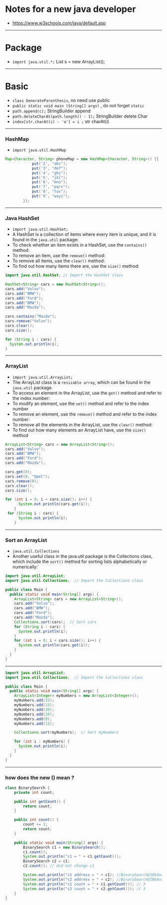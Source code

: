 # Notes for a new java developer

- https://www.w3schools.com/java/default.asp

---

# Package

- `import java.util.*;` List<String> s = new ArrayList();

---

# Basic

- `class GenerateParenthesis`, no need use public
- `public static void main (String[] args)` , do not forget `static`
- `path.append(c);` StringBuilder append
- `path.deleteCharAt(path.length() - 1);` StringBuilder delete Char
- `index[str.charAt(i) - 'a'] = i ;` str charAt(i)

---

### HashMap

- `import java.util.HashMap`

```java
Map<Character, String> phoneMap = new HashMap<Character, String>() {{
            put('2', "abc");
            put('3', "def");
            put('4', "ghi");
            put('5', "jkl");
            put('6', "mno");
            put('7', "pqrs");
            put('8', "tuv");
            put('9', "wxyz");
        }};
```

---

### Java HashSet

- `import java.util.HashSet;`
- A HashSet is a collection of items where every item is unique, and it is found in the `java.util` package:
- To check whether an item exists in a HashSet, use the `contains()` method:
- To remove an item, use the `remove()` method:
- To remove all items, use the `clear()` method:
- To find out how many items there are, use the `size()` method:

```java
import java.util.HashSet; // Import the HashSet class

HashSet<String> cars = new HashSet<String>();
cars.add("Volvo");
cars.add("BMW");
cars.add("Ford");
cars.add("BMW");
cars.add("Mazda");

cars.contains("Mazda");
cars.remove("Volvo");
cars.clear();
cars.size();

for (String i : cars) {
  System.out.println(i);
}
```

---

### ArrayList

- `import java.util.ArrayList;`
- The ArrayList class is a `resizable array`, which can be found in the `java.util` package.
- To access an element in the ArrayList, use the `get()` method and refer to the index number:
- To modify an element, use the `set()` method and refer to the index number
- To remove an element, use the `remove()` method and refer to the index number:
- To remove all the elements in the ArrayList, use the `clear()` method:
- To find out how many elements an ArrayList have, use the `size()` method

```java
ArrayList<String> cars = new ArrayList<String>();
cars.add("Volvo");
cars.add("BMW");
cars.add("Ford");
cars.add("Mazda");

cars.get(0);
cars.set(0, "Opel");
cars.remove(0);
cars.clear();
cars.size();

for (int i = 0; i < cars.size(); i++) {
      System.out.println(cars.get(i));
    }
 for (String i : cars) {
      System.out.println(i);
    }
```

---

### Sort an ArrayList

- `java.util.Collections`
- Another useful class in the java.util package is the Collections class, which include the `sort()` method for sorting lists alphabetically or numerically:`

```java
import java.util.ArrayList;
import java.util.Collections;  // Import the Collections class

public class Main {
  public static void main(String[] args) {
    ArrayList<String> cars = new ArrayList<String>();
    cars.add("Volvo");
    cars.add("BMW");
    cars.add("Ford");
    cars.add("Mazda");
    Collections.sort(cars);  // Sort cars
    for (String i : cars) {
      System.out.println(i);
    }
    for (int i = 0; i < cars.size(); i++) {
      System.out.println(cars.get(i));
    }
  }
}
```

---

```java
import java.util.ArrayList;
import java.util.Collections;  // Import the Collections class

public class Main {
  public static void main(String[] args) {
    ArrayList<Integer> myNumbers = new ArrayList<Integer>();
    myNumbers.add(33);
    myNumbers.add(15);
    myNumbers.add(20);
    myNumbers.add(34);
    myNumbers.add(8);
    myNumbers.add(12);

    Collections.sort(myNumbers);  // Sort myNumbers

    for (int i : myNumbers) {
      System.out.println(i);
    }
  }
}
```

---

### how does the new () mean ?

```java
class BinarySearch {
    private int count;

    public int getCount() {
        return count;
    }

    public int count() {
        count += 1;
        return count;
    }

    public static void main(String[] args) {
        BinarySearch c1 = new BinarySearch();
        c1.count();
        System.out.println("c1 = " + c1.getCount());
        BinarySearch c2 = c1;
        c2.count(); // did not change c1

        System.out.println("c1 address = " + c1); //BinarySearch@18b4aac2 @18b4aac2
        System.out.println("c2 address = " + c2); //BinarySearch@18b4aac2
        System.out.println("c1 count = " + c1.getCount()); // 3
        System.out.println("c2 count = " + c2.getCount()); // 3
    }
}
```
